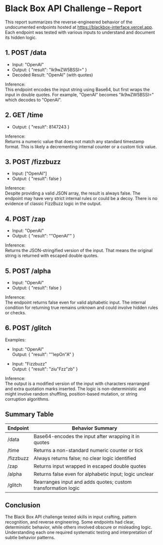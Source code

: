 # Black Box API Challenge – Report

This report summarizes the reverse-engineered behavior of the undocumented endpoints hosted at https://blackbox-interface.vercel.app. Each endpoint was tested with various inputs to understand and document its hidden logic.

## 1. POST /data

- Input: "OpenAI"
- Output: { "result": "Ik9wZW5BSSI=" }
- Decoded Result: "OpenAI" (with quotes)

Inference:  
This endpoint encodes the input string using Base64, but first wraps the input in double quotes. For example, "OpenAI" becomes "Ik9wZW5BSSI=" which decodes to "OpenAI".

## 2. GET /time

- Output: { "result": 8147243 }

Inference:  
Returns a numeric value that does not match any standard timestamp format. This is likely a decrementing internal counter or a custom tick value.

## 3. POST /fizzbuzz

- Input: ["OpenAI"]
- Output: { "result": false }

Inference:  
Despite providing a valid JSON array, the result is always false. The endpoint may have very strict internal rules or could be a decoy. There is no evidence of classic FizzBuzz logic in the output.

## 4. POST /zap

- Input: "OpenAI"
- Output: { "result": "\"OpenAI\"" }

Inference:  
Returns the JSON-stringified version of the input. That means the original string is returned with escaped double quotes.

## 5. POST /alpha

- Input: "OpenAI"
- Output: { "result": false }

Inference:  
The endpoint returns false even for valid alphabetic input. The internal condition for returning true remains unknown and could involve hidden rules or checks.

## 6. POST /glitch

Examples:

- Input: "OpenAI"  
  Output: { "result": "\"IepOn\"A" }

- Input: "Fizzbuzz"  
  Output: { "result": "ziu\"Fzz\"zb" }

Inference:  
The output is a modified version of the input with characters rearranged and extra quotation marks inserted. The logic is non-deterministic and might involve random shuffling, position-based mutation, or string corruption algorithms.

## Summary Table

| Endpoint     | Behavior Summary                                              |
|--------------|---------------------------------------------------------------|
| /data        | Base64-encodes the input after wrapping it in quotes          |
| /time        | Returns a non-standard numeric counter or tick                |
| /fizzbuzz    | Always returns false; no clear logic identified               |
| /zap         | Returns input wrapped in escaped double quotes                |
| /alpha       | Returns false even for alphabetic input; logic unclear        |
| /glitch      | Rearranges input and adds quotes; custom transformation logic |

## Conclusion

The Black Box API challenge tested skills in input crafting, pattern recognition, and reverse engineering. Some endpoints had clear, deterministic behavior, while others involved obscure or misleading logic. Understanding each one required systematic testing and interpretation of subtle behavior patterns.
